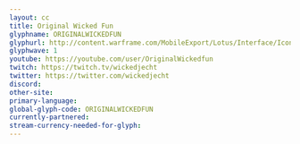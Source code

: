 ```yaml
---
layout: cc
title: Original Wicked Fun
glyphname: ORIGINALWICKEDFUN
glyphurl: http://content.warframe.com/MobileExport/Lotus/Interface/Icons/Player/ContentCreators/OriginalWickedfun.png
glyphwave: 1
youtube: https://youtube.com/user/OriginalWickedfun
twitch: https://twitch.tv/wickedjecht
twitter: https://twitter.com/wickedjecht
discord: 
other-site: 
primary-language: 
global-glyph-code: ORIGINALWICKEDFUN
currently-partnered: 
stream-currency-needed-for-glyph: 
---
```


